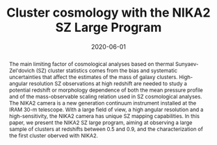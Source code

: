 ---
title: "Cluster cosmology with the NIKA2 SZ Large Program"
collection: "publications"
category: "co_procs"
permalink: /publications/2020EPJWC22800017M
link: https://ui.adsabs.harvard.edu/abs/2020EPJWC.22800017M/abstract
date: 2020-06-01
venue: "mm Universe @ NIKA2 - Observing the mm Universe with the NIKA2 Camera"
citation: "Roussel, H., Ponthieu, N., Adam, R., et al. (2020), mm Universe @ NIKA2 - Observing the mm Universe with the NIKA2 Camera, 228, 00024."
abstract: "The main limiting factor of cosmological analyses based on thermal Sunyaev-Zel'dovich (SZ) cluster statistics comes from the bias and systematic uncertainties that affect the estimates of the mass of galaxy clusters. High-angular resolution SZ observations at high redshift are needed to study a potential redshift or morphology dependence of both the mean pressure profile and of the mass-observable scaling relation used in SZ cosmological analyses. The NIKA2 camera is a new generation continuum instrument installed at the IRAM 30-m telescope. With a large field of view, a high angular resolution and a high-sensitivity, the NIKA2 camera has unique SZ mapping capabilities. In this paper, we present the NIKA2 SZ large program, aiming at observing a large sample of clusters at redshifts between 0.5 and 0.9, and the characterization of the first cluster oberved with NIKA2."
---